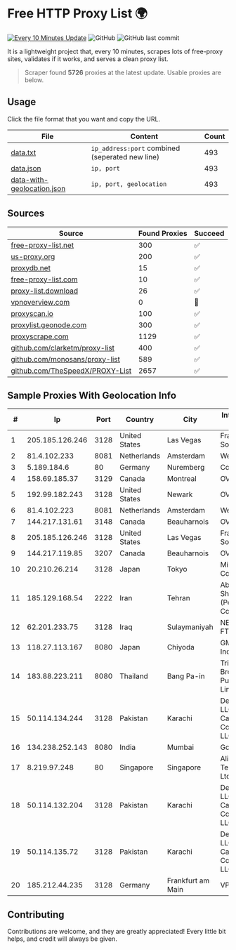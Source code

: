 
# Free HTTP Proxy List 🌍

[![Every 10 Minutes Update](https://github.com/mertguvencli/http-proxy-list/actions/workflows/main.yml/badge.svg?branch=main)](https://github.com/mertguvencli/http-proxy-list/actions/workflows/main.yml)
![GitHub](https://img.shields.io/github/license/mertguvencli/http-proxy-list)
![GitHub last commit](https://img.shields.io/github/last-commit/mertguvencli/http-proxy-list)

It is a lightweight project that, every 10 minutes, scrapes lots of free-proxy sites, validates if it works, and serves a clean proxy list.


> Scraper found **5726** proxies at the latest update. Usable proxies are below.

## Usage

Click the file format that you want and copy the URL.


|File|Content|Count|
|----|-------|-----|
|[data.txt](https://raw.githubusercontent.com/mertguvencli/http-proxy-list/main/proxy-list/data.txt)|`ip_address:port` combined (seperated new line)|493|
|[data.json](https://raw.githubusercontent.com/mertguvencli/http-proxy-list/main/proxy-list/data.json)|`ip, port`|493|
|[data-with-geolocation.json](https://raw.githubusercontent.com/mertguvencli/http-proxy-list/main/proxy-list/data-with-geolocation.json)|`ip, port, geolocation`|493|

## Sources

|Source|Found Proxies|Succeed|
|------|-------------|-------|
|[free-proxy-list.net](https://free-proxy-list.net)|300|✅|
|[us-proxy.org](https://www.us-proxy.org)|200|✅|
|[proxydb.net](http://proxydb.net)|15|✅|
|[free-proxy-list.com](https://free-proxy-list.com/?page=&port=&type%5B%5D=http&type%5B%5D=https&up_time=0&search=Search)|10|✅|
|[proxy-list.download](https://www.proxy-list.download/HTTP)|26|✅|
|[vpnoverview.com](https://vpnoverview.com/privacy/anonymous-browsing/free-proxy-servers)|0|🚫|
|[proxyscan.io](https://www.proxyscan.io)|100|✅|
|[proxylist.geonode.com](https://proxylist.geonode.com/api/proxy-list?limit=300&page=1&sort_by=lastChecked&sort_type=desc&protocols=http,https)|300|✅|
|[proxyscrape.com](https://api.proxyscrape.com/v2/?request=displayproxies&protocol=http&timeout=10000&country=all&ssl=all&anonymity=all)|1129|✅|
|[github.com/clarketm/proxy-list](https://raw.githubusercontent.com/clarketm/proxy-list/master/proxy-list-raw.txt)|400|✅|
|[github.com/monosans/proxy-list](https://raw.githubusercontent.com/monosans/proxy-list/main/proxies/http.txt)|589|✅|
|[github.com/TheSpeedX/PROXY-List](https://raw.githubusercontent.com/TheSpeedX/PROXY-List/master/http.txt)|2657|✅|


## Sample Proxies With Geolocation Info

|#|Ip|Port|Country|City|Internet Service Provider|
|-|--|----|-------|----|-------------------------|
|1|205.185.126.246|3128|United States|Las Vegas|FranTech Solutions|
|2|81.4.102.233|8081|Netherlands|Amsterdam|WeservIT|
|3|5.189.184.6|80|Germany|Nuremberg|Contabo GmbH|
|4|158.69.185.37|3129|Canada|Montreal|OVH SAS|
|5|192.99.182.243|3128|United States|Newark|OVH Hosting|
|6|81.4.102.223|8081|Netherlands|Amsterdam|WeservIT|
|7|144.217.131.61|3148|Canada|Beauharnois|OVH Hosting|
|8|205.185.126.246|3128|United States|Las Vegas|FranTech Solutions|
|9|144.217.119.85|3207|Canada|Beauharnois|OVH Hosting|
|10|20.210.26.214|3128|Japan|Tokyo|Microsoft Corporation|
|11|185.129.168.54|2222|Iran|Tehran|Abazarhaye Farsi Shabakeh (Persian Tools) Co., LTD.|
|12|62.201.233.75|3128|Iraq|Sulaymaniyah|NETWORKS-FTTH1|
|13|118.27.113.167|8080|Japan|Chiyoda|GMO Internet, Inc.|
|14|183.88.223.211|8080|Thailand|Bang Pa-in|Triple T Broadband Public Company Limited|
|15|50.114.134.244|3128|Pakistan|Karachi|Delta Centric LLC, Comcast Cable Communications, LLC|
|16|134.238.252.143|8080|India|Mumbai|Google LLC|
|17|8.219.97.248|80|Singapore|Singapore|Alibaba (US) Technology Co., Ltd.|
|18|50.114.132.204|3128|Pakistan|Karachi|Delta Centric LLC, Comcast Cable Communications, LLC|
|19|50.114.135.72|3128|Pakistan|Karachi|Delta Centric LLC, Comcast Cable Communications, LLC|
|20|185.212.44.235|3128|Germany|Frankfurt am Main|VPS2day.com|



## Contributing

Contributions are welcome, and they are greatly appreciated! Every
little bit helps, and credit will always be given.

